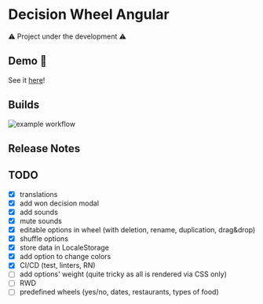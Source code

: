 # Decision Wheel Angular

:warning:  Project under the development :warning:

## Demo :rainbow:

See it [here](https://aszlacheta.github.io/decision-wheel-angular/en-US/)!

## Builds

![example workflow](https://github.com/aszlacheta/decision-wheel-angular/actions/workflows/static.yml/badge.svg?branch=main)

## Release Notes

## TODO

- [x] translations
- [x] add won decision modal
- [x] add sounds
- [x] mute sounds
- [x] editable options in wheel (with deletion, rename, duplication, drag&drop)
- [x] shuffle options
- [x] store data in LocaleStorage
- [x] add option to change colors
- [x] CI/CD (test, linters, RN)
- [ ] add options' weight (quite tricky as all is rendered via CSS only)
- [ ] RWD
- [ ] predefined wheels (yes/no, dates, restaurants, types of food)

